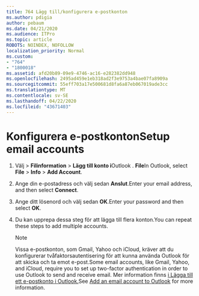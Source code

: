 ```yaml
---
title: 764 Lägg till/konfigurera e-postkonton
ms.author: pdigia
author: pebaum
ms.date: 04/21/2020
ms.audience: ITPro
ms.topic: article
ROBOTS: NOINDEX, NOFOLLOW
localization_priority: Normal
ms.custom:
- "764"
- "1800018"
ms.assetid: afd20b89-09e9-4746-ac16-e282382dd948
ms.openlocfilehash: 2495ad459e1eb318ad2f3e9753a4bae07fa8909a
ms.sourcegitcommit: 55eff703a17e500681d8fa6a87eb067019ade3cc
ms.translationtype: MT
ms.contentlocale: sv-SE
ms.lasthandoff: 04/22/2020
ms.locfileid: "43671403"
---
```

# <a name="setup-email-accounts"></a><span data-ttu-id="ad0be-102">Konfigurera e-postkonton</span><span class="sxs-lookup"><span data-stu-id="ad0be-102">Setup email accounts</span></span>

1. <span data-ttu-id="ad0be-103">Välj > **Filinformation** > **Lägg till konto i**Outlook . **File**</span><span class="sxs-lookup"><span data-stu-id="ad0be-103">In Outlook, select **File** > **Info** > **Add Account**.</span></span>

2. <span data-ttu-id="ad0be-104">Ange din e-postadress och välj sedan **Anslut**.</span><span class="sxs-lookup"><span data-stu-id="ad0be-104">Enter your email address, and then select **Connect**.</span></span>

3. <span data-ttu-id="ad0be-105">Ange ditt lösenord och välj sedan **OK**.</span><span class="sxs-lookup"><span data-stu-id="ad0be-105">Enter your password and then select **OK**.</span></span>

4. <span data-ttu-id="ad0be-106">Du kan upprepa dessa steg för att lägga till flera konton.</span><span class="sxs-lookup"><span data-stu-id="ad0be-106">You can repeat these steps to add multiple accounts.</span></span>

    > [!NOTE]
    > <span data-ttu-id="ad0be-107">Vissa e-postkonton, som Gmail, Yahoo och iCloud, kräver att du konfigurerar tvåfaktorsautentisering för att kunna använda Outlook för att skicka och ta emot e-post.</span><span class="sxs-lookup"><span data-stu-id="ad0be-107">Some email accounts, like Gmail, Yahoo, and iCloud, require you to set up two-factor authentication in order to use Outlook to send and receive email.</span></span> <span data-ttu-id="ad0be-108">Mer information finns [i Lägga till ett e-postkonto i Outlook.](https://support.office.com/article/6e27792a-9267-4aa4-8bb6-c84ef146101b.aspx)</span><span class="sxs-lookup"><span data-stu-id="ad0be-108">See [Add an email account to Outlook](https://support.office.com/article/6e27792a-9267-4aa4-8bb6-c84ef146101b.aspx) for more information.</span></span>
  
